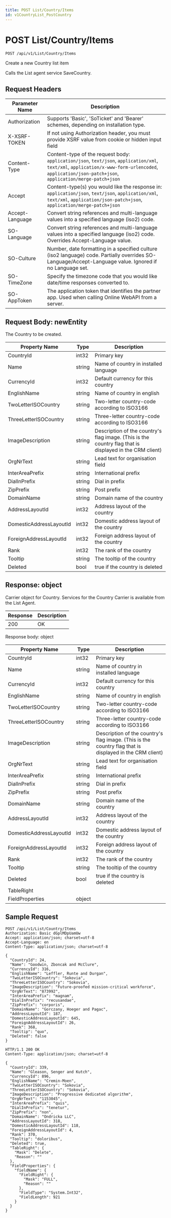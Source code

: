 ```yaml
---
title: POST List/Country/Items
id: v1CountryList_PostCountry
---
```


# POST List/Country/Items

```http
POST /api/v1/List/Country/Items
```

Create a new Country list item

Calls the List agent service SaveCountry.






## Request Headers

| Parameter Name | Description |
|----------------|-------------|
| Authorization  | Supports 'Basic', 'SoTicket' and 'Bearer' schemes, depending on installation type. |
| X-XSRF-TOKEN   | If not using Authorization header, you must provide XSRF value from cookie or hidden input field |
| Content-Type | Content-type of the request body: `application/json`, `text/json`, `application/xml`, `text/xml`, `application/x-www-form-urlencoded`, `application/json-patch+json`, `application/merge-patch+json` |
| Accept         | Content-type(s) you would like the response in: `application/json`, `text/json`, `application/xml`, `text/xml`, `application/json-patch+json`, `application/merge-patch+json` |
| Accept-Language | Convert string references and multi-language values into a specified language (iso2) code. |
| SO-Language | Convert string references and multi-language values into a specified language (iso2) code. Overrides Accept-Language value. |
| SO-Culture | Number, date formatting in a specified culture (iso2 language) code. Partially overrides SO-Language/Accept-Language value. Ignored if no Language set. |
| SO-TimeZone | Specify the timezone code that you would like date/time responses converted to. |
| SO-AppToken | The application token that identifies the partner app. Used when calling Online WebAPI from a server. |

## Request Body: newEntity  

The Country to be created. 

| Property Name | Type |  Description |
|----------------|------|--------------|
| CountryId | int32 | Primary key |
| Name | string | Name of country in installed language |
| CurrencyId | int32 | Default currency for this country |
| EnglishName | string | Name of country in english |
| TwoLetterISOCountry | string | Two-letter country-code according to ISO3166 |
| ThreeLetterISOCountry | string | Three-letter country-code according to ISO3166 |
| ImageDescription | string | Description of the country's flag image. (This is the country flag that is displayed in the CRM client) |
| OrgNrText | string | Lead text for organisation field |
| InterAreaPrefix | string | International prefix |
| DialInPrefix | string | Dial in prefix |
| ZipPrefix | string | Post prefix |
| DomainName | string | Domain name of the country |
| AddressLayoutId | int32 | Address layout of the country |
| DomesticAddressLayoutId | int32 | Domestic address layout of the country |
| ForeignAddressLayoutId | int32 | Foreign address layout of the country |
| Rank | int32 | The rank of the country |
| Tooltip | string | The tooltip of the country |
| Deleted | bool | true if the country is deleted |


## Response: object

Carrier object for Country.
Services for the Country Carrier is available from the <see cref="T:SuperOffice.CRM.Services.IListAgent">List Agent</see>.

| Response | Description |
|----------------|-------------|
| 200 | OK |

Response body: object

| Property Name | Type |  Description |
|----------------|------|--------------|
| CountryId | int32 | Primary key |
| Name | string | Name of country in installed language |
| CurrencyId | int32 | Default currency for this country |
| EnglishName | string | Name of country in english |
| TwoLetterISOCountry | string | Two-letter country-code according to ISO3166 |
| ThreeLetterISOCountry | string | Three-letter country-code according to ISO3166 |
| ImageDescription | string | Description of the country's flag image. (This is the country flag that is displayed in the CRM client) |
| OrgNrText | string | Lead text for organisation field |
| InterAreaPrefix | string | International prefix |
| DialInPrefix | string | Dial in prefix |
| ZipPrefix | string | Post prefix |
| DomainName | string | Domain name of the country |
| AddressLayoutId | int32 | Address layout of the country |
| DomesticAddressLayoutId | int32 | Domestic address layout of the country |
| ForeignAddressLayoutId | int32 | Foreign address layout of the country |
| Rank | int32 | The rank of the country |
| Tooltip | string | The tooltip of the country |
| Deleted | bool | true if the country is deleted |
| TableRight |  |  |
| FieldProperties | object |  |

## Sample Request

```http!
POST /api/v1/List/Country/Items
Authorization: Basic dGplMDpUamUw
Accept: application/json; charset=utf-8
Accept-Language: en
Content-Type: application/json; charset=utf-8

{
  "CountryId": 24,
  "Name": "Goodwin, Zboncak and McClure",
  "CurrencyId": 316,
  "EnglishName": "Leffler, Runte and Durgan",
  "TwoLetterISOCountry": "Sokovia",
  "ThreeLetterISOCountry": "Sokovia",
  "ImageDescription": "Future-proofed mission-critical workforce",
  "OrgNrText": "873992",
  "InterAreaPrefix": "magnam",
  "DialInPrefix": "recusandae",
  "ZipPrefix": "corporis",
  "DomainName": "Gorczany, Hoeger and Pagac",
  "AddressLayoutId": 187,
  "DomesticAddressLayoutId": 645,
  "ForeignAddressLayoutId": 26,
  "Rank": 368,
  "Tooltip": "quo",
  "Deleted": false
}
```

```http_
HTTP/1.1 200 OK
Content-Type: application/json; charset=utf-8

{
  "CountryId": 339,
  "Name": "Gleason, Senger and Kutch",
  "CurrencyId": 896,
  "EnglishName": "Cremin-Moen",
  "TwoLetterISOCountry": "Sokovia",
  "ThreeLetterISOCountry": "Sokovia",
  "ImageDescription": "Progressive dedicated algorithm",
  "OrgNrText": "1153045",
  "InterAreaPrefix": "quis",
  "DialInPrefix": "tenetur",
  "ZipPrefix": "non",
  "DomainName": "Ondricka LLC",
  "AddressLayoutId": 318,
  "DomesticAddressLayoutId": 118,
  "ForeignAddressLayoutId": 4,
  "Rank": 370,
  "Tooltip": "doloribus",
  "Deleted": true,
  "TableRight": {
    "Mask": "Delete",
    "Reason": ""
  },
  "FieldProperties": {
    "fieldName": {
      "FieldRight": {
        "Mask": "FULL",
        "Reason": ""
      },
      "FieldType": "System.Int32",
      "FieldLength": 921
    }
  }
}
```